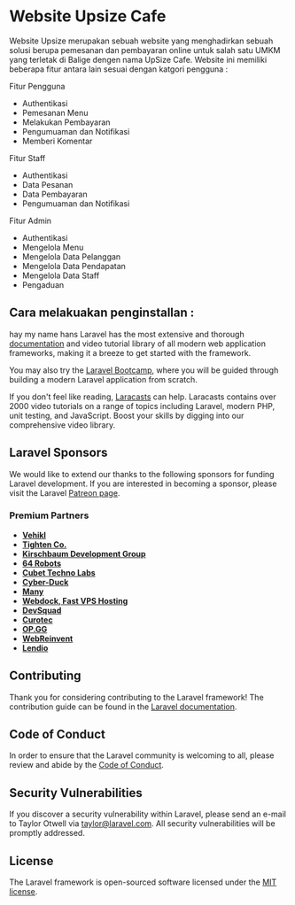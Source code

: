 <h1>Website Upsize Cafe</h1>

Website Upsize merupakan sebuah website yang menghadirkan sebuah solusi berupa pemesanan dan pembayaran online untuk salah satu UMKM yang terletak di Balige dengen nama UpSize Cafe. Website ini memiliki beberapa fitur antara lain sesuai dengan katgori pengguna :

<p>Fitur Pengguna</p>
<ul>
    <li>Authentikasi</li>
    <li>Pemesanan Menu</li>
    <li>Melakukan Pembayaran</li>
    <li>Pengumuaman dan Notifikasi</li>
    <li>Memberi Komentar</li>
</ul>
<p>Fitur Staff</p>
<ul>
    <li>Authentikasi</li>
    <li>Data Pesanan</li>
    <li>Data Pembayaran</li>
    <li>Pengumuaman dan Notifikasi</li>
</ul>
<p>Fitur Admin</p>
<ul>
    <li>Authentikasi</li>
    <li>Mengelola Menu</li>
    <li>Mengelola Data Pelanggan</li>
    <li>Mengelola Data Pendapatan</li>
    <li>Mengelola Data Staff</li>
    <li>Pengaduan</li>
</ul>

## Cara melakuakan penginstallan :

hay my name hans
Laravel has the most extensive and thorough [documentation](https://laravel.com/docs) and video tutorial library of all modern web application frameworks, making it a breeze to get started with the framework.

You may also try the [Laravel Bootcamp](https://bootcamp.laravel.com), where you will be guided through building a modern Laravel application from scratch.

If you don't feel like reading, [Laracasts](https://laracasts.com) can help. Laracasts contains over 2000 video tutorials on a range of topics including Laravel, modern PHP, unit testing, and JavaScript. Boost your skills by digging into our comprehensive video library.

## Laravel Sponsors

We would like to extend our thanks to the following sponsors for funding Laravel development. If you are interested in becoming a sponsor, please visit the Laravel [Patreon page](https://patreon.com/taylorotwell).

### Premium Partners

- **[Vehikl](https://vehikl.com/)**
- **[Tighten Co.](https://tighten.co)**
- **[Kirschbaum Development Group](https://kirschbaumdevelopment.com)**
- **[64 Robots](https://64robots.com)**
- **[Cubet Techno Labs](https://cubettech.com)**
- **[Cyber-Duck](https://cyber-duck.co.uk)**
- **[Many](https://www.many.co.uk)**
- **[Webdock, Fast VPS Hosting](https://www.webdock.io/en)**
- **[DevSquad](https://devsquad.com)**
- **[Curotec](https://www.curotec.com/services/technologies/laravel/)**
- **[OP.GG](https://op.gg)**
- **[WebReinvent](https://webreinvent.com/?utm_source=laravel&utm_medium=github&utm_campaign=patreon-sponsors)**
- **[Lendio](https://lendio.com)**

## Contributing

Thank you for considering contributing to the Laravel framework! The contribution guide can be found in the [Laravel documentation](https://laravel.com/docs/contributions).

## Code of Conduct

In order to ensure that the Laravel community is welcoming to all, please review and abide by the [Code of Conduct](https://laravel.com/docs/contributions#code-of-conduct).

## Security Vulnerabilities

If you discover a security vulnerability within Laravel, please send an e-mail to Taylor Otwell via [taylor@laravel.com](mailto:taylor@laravel.com). All security vulnerabilities will be promptly addressed.

## License

The Laravel framework is open-sourced software licensed under the [MIT license](https://opensource.org/licenses/MIT).
